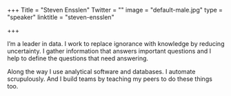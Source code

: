 +++
Title = "Steven Ensslen"
Twitter = ""
image = "default-male.jpg"
type = "speaker"
linktitle = "steven-ensslen"

+++

I’m a leader in data. I work to replace ignorance with knowledge by reducing uncertainty. I gather information that answers important questions and I help to define the questions that need answering.

Along the way I use analytical software and databases. I automate scrupulously. And I build teams by teaching my peers to do these things too.
